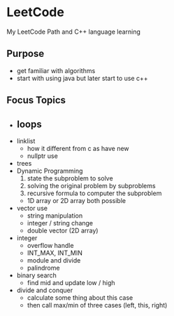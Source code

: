 # LeetCode
My LeetCode Path and C++ language learning

## Purpose
- get familiar with algorithms
- start with using java but later start to use c++

## Focus Topics
- loops
  - 
- linklist
  - how it different from c as have new
  - nullptr use
- trees
- Dynamic Programming
  1. state the subproblem to solve
  2. solving the original problem by subproblems
  3. recursive formula to computer the subproblem
  - 1D array or 2D array both possible
- vector use
  - string manipulation
  - integer / string change
  - double vector (2D array)
- integer
  - overflow handle
  - INT_MAX, INT_MIN
  - module and divide
  - palindrome
- binary search
  - find mid and update low / high
- divide and conquer
  - calculate some thing about this case
  - then call max/min of three cases (left, this, right)